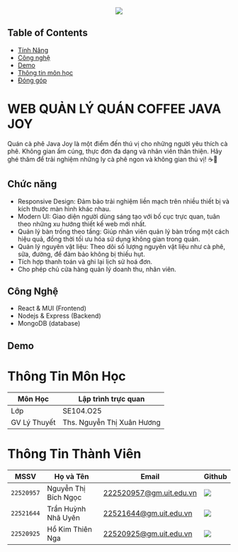<div align="center">
    <a href="https://www.uit.edu.vn/" title="Trường Đại học Công nghệ Thông tin" target="_blank">
        <img src="https://www.uit.edu.vn/sites/vi/files/banner_uit_15.png">
    </a>
</div>

## Table of Contents
- [Tính Năng](#features)
- [Công nghệ](#technology)
- [Demo](#Demo)
- [Thông tin môn học](#ThongTin)
- [Đóng góp](#contribution)
  
# WEB QUẢN LÝ QUÁN COFFEE JAVA JOY

Quán cà phê Java Joy là một điểm đến thú vị cho những người yêu thích cà phê. Không gian ấm cúng, thực đơn đa dạng và nhân viên thân thiện. Hãy ghé thăm để trải nghiệm những ly cà phê ngon và không gian thú vị! ☕🌟

 ## <a name="features">Chức năng</a>

- Responsive Design: Đảm bảo trải nghiệm liền mạch trên nhiều thiết bị và kích thước màn hình khác nhau.
- Modern UI: Giao diện người dùng sáng tạo với bố cục trực quan, tuân theo những xu hướng thiết kế web mới nhất.
- Quản lý bàn trống theo tầng: Giúp nhân viên quản lý bàn trống một cách hiệu quả, đồng thời tối ưu hóa sử dụng không gian trong quán.
- Quản lý nguyên vật liệu: Theo dõi số lượng nguyên vật liệu như cà phê, sữa, đường, để đảm bảo không bị thiếu hụt.
- Tích hợp thanh toán và ghi lại lịch sử hoá đơn. 
- Cho phép chủ cửa hàng quản lý doanh thu, nhân viên.
  
## <a name="technology">Công Nghệ</a>

- React & MUI (Frontend) 
- Nodejs & Express (Backend)
- MongoDB (database)
  
## <a name="Demo">Demo</a>

# <a name="ThongTin">Thông Tin Môn Học</a>

| Môn Học        | Lập trình trực quan |
| -------------- | -------------------- |
| Lớp            | SE104.O25            |
| GV Lý Thuyết   | Ths. Nguyễn Thị Xuân Hương |

# <a name="contribution">Thông Tin Thành Viên</a>

| MSSV       | Họ và Tên          | Email                   | Github                                                                                                                      |
| ---------- | ------------------ | ----------------------- | --------------------------------------------------------------------------------------------------------------------------- |
| `22520957` | Nguyễn Thị Bích Ngọc| 222520957@gm.uit.edu.vn | [![](https://img.shields.io/badge/bichngoc-%2324292f.svg?style=flat-square&logo=github      )](https://github.com/bichngoc55) |
| `22521644` | Trần Huỳnh Nhã Uyên| 22521644@gm.uit.edu.vn | [![](https://img.shields.io/badge/tranuyn-%2324292f.svg?style=flat-square&logo=github      )](https://github.com/tranuyn) |
| `22520925` | Hồ Kim Thiên Nga| 22520925@gm.uit.edu.vn | [![](https://img.shields.io/badge/thiennga-%2324292f.svg?style=flat-square&logo=github      )](https://github.com/cabungbu/) |
